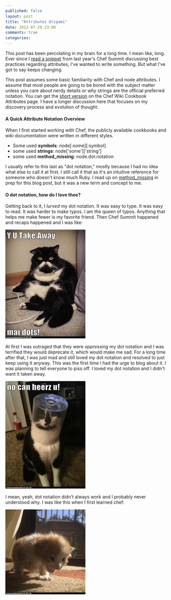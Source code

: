 ```yaml
---
published: false
layout: post
title: "Attributes Origami"
date: 2012-07-28 23:00
comments: true
categories:
---
```


This post has been percolating in my brain for a long time. I mean like, long. Ever since I [read a snippet](http://wiki.opscode.com/display/chef/Cookbook+Style-Guide+Outline) from last year's Chef Summit discussing best practices regarding attributes, I've wanted to write something. But what I've got to say keeps changing.

This post assumes some basic familiarity with Chef and node attributes. I assume that most people are going to be bored with the subject matter unless you care about nerdy details or why strings are the official preferred notation. You can get the [short version](http://wiki.opscode.com/display/chef/Cookbook+Attributes#CookbookAttributes-Notation) on the Chef Wiki Cookbook Attributes page. I have a longer discussion here that focuses on my discovery process and evolution of thought.


#### A Quick Attribute Notation Overview
When I first started working with Chef, the publicly available cookbooks and wiki documentation were written in different styles.

  * Some used **symbols**: node[:some][:symbol]
  * some used **strings**: node['some']['string']
  * some used **method_missing**: node.dot.notation

I usually refer to this last as "dot notation," mostly because I had no idea what else to call it at first. I still call it that as it's an intuitive reference for someone who doesn't know much Ruby. I read up on [method_missing](http://ruby-doc.org/docs/ProgrammingRuby/html/ref_c_object.html#Object.method_missing) in prep for this blog post, but it was a new term and concept to me.

#### O dot notation, how do I love thee?
Getting back to it, I *lurved* my dot notation. It was easy to type. It was easy to read. It was harder to make typos. I am the queen of typos. Anything that helps me make fewer is my favorite friend. Then Chef Summit happened and recaps happened and I was like:

<img src="images/yutakeawaymaidots.jpg" float: left />

At first I was outraged that they were *oppressing* my dot notation and I was terrified they would deprecate it, which would make me sad. For a long time after that, I was just mad and still loved my dot notation and resolved to just keep using it anyway. This was the first time I had the urge to blog about it. I was planning to tell everyone to piss off. I loved my dot notation and I didn't want it taken away.

<img src="images/nocanheerz.jpg" float: right />

I mean, yeah, dot notation didn't always work and I probably never understood why. I was like this when I first learned chef:

<img src="images/babylol.jpg" />

